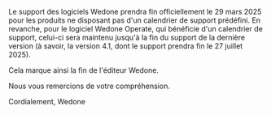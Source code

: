 Le support des logiciels Wedone prendra fin officiellement le 29 mars 2025 pour les produits ne disposant pas d'un calendrier de support prédéfini. En revanche, pour le logiciel Wedone Operate, qui bénéficie d'un calendrier de support, celui-ci sera maintenu jusqu'à la fin du support de la dernière version (à savoir, la version 4.1, dont le support prendra fin le 27 juillet 2025).

Cela marque ainsi la fin de l'éditeur Wedone.

Nous vous remercions de votre compréhension.

Cordialement,
Wedone

